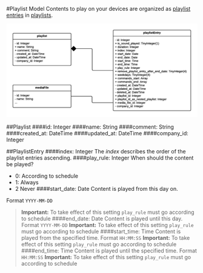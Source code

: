#Playlist Model
Contents to play on your devices are organized as [playlist entries](#playlistentry) in [playlists](#playlist).

![playlist model class diagram](./images/playlist.png)

##Playlist
####id: Integer
####name: String
####comment: String
####created_at: DateTime
####updated_at: DateTime
####company_id: Integer

##PlaylistEntry
####index: Integer
The *index* describes the order of the playlist entries ascending.
####play_rule: Integer
When should the content be played?
- 0: According to schedule
- 1: Always
- 2 Never
####start_date: Date
Content is played from this day on.

Format `YYYY-MM-DD`
>**Important:** To take effect of this setting `play_rule` must go according to schedule
####end_date: Date
Content is played until this day. Format `YYYY-MM-DD`
>**Important:** To take effect of this setting `play_rule` must go according to schedule
####start_time: Time
Content is played from the specified time. Format `HH:MM:SS`
>**Important:** To take effect of this setting `play_rule` must go according to schedule
####end_time: Time
Content is played until the specified time. Format `HH:MM:SS`
>**Important:** To take effect of this setting `play_rule` must go according to schedule


